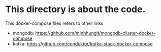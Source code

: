 # This directory is about the code.
This docker-compose files refers to other links
* mongodb: https://github.com/minhhungit/mongodb-cluster-docker-compose 
* kafka: https://github.com/conduktor/kafka-stack-docker-compose
